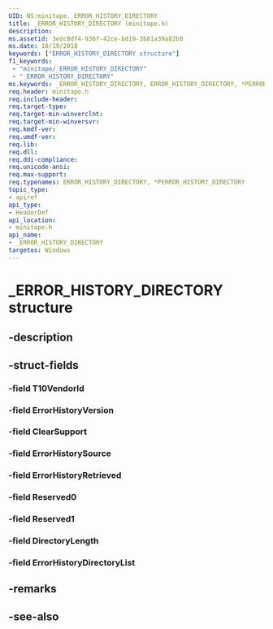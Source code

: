 ```yaml
---
UID: NS:minitape._ERROR_HISTORY_DIRECTORY
title: _ERROR_HISTORY_DIRECTORY (minitape.h)
description: 
ms.assetid: 3edc0df4-936f-42ce-bd19-3b81a39a82b0
ms.date: 10/19/2018
keywords: ["ERROR_HISTORY_DIRECTORY structure"]
f1_keywords:
 - "minitape/_ERROR_HISTORY_DIRECTORY"
 - "_ERROR_HISTORY_DIRECTORY"
ms.keywords: _ERROR_HISTORY_DIRECTORY, ERROR_HISTORY_DIRECTORY, *PERROR_HISTORY_DIRECTORY, 
req.header: minitape.h
req.include-header:
req.target-type:
req.target-min-winverclnt:
req.target-min-winversvr:
req.kmdf-ver:
req.umdf-ver:
req.lib:
req.dll:
req.ddi-compliance:
req.unicode-ansi:
req.max-support:
req.typenames: ERROR_HISTORY_DIRECTORY, *PERROR_HISTORY_DIRECTORY
topic_type: 
- apiref
api_type: 
- HeaderDef
api_location: 
- minitape.h
api_name: 
- _ERROR_HISTORY_DIRECTORY
targetos: Windows
---
```


# _ERROR_HISTORY_DIRECTORY structure

## -description


## -struct-fields

### -field T10VendorId
 
### -field ErrorHistoryVersion
 
### -field ClearSupport
 
### -field ErrorHistorySource
 
### -field ErrorHistoryRetrieved
 
### -field Reserved0
 
### -field Reserved1
 
### -field DirectoryLength
 
### -field ErrorHistoryDirectoryList
 

## -remarks

## -see-also
